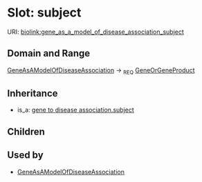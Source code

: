 # Slot: subject




URI: [biolink:gene_as_a_model_of_disease_association_subject](https://w3id.org/biolink/vocab/gene_as_a_model_of_disease_association_subject)
## Domain and Range

[GeneAsAModelOfDiseaseAssociation](GeneAsAModelOfDiseaseAssociation.md) ->  <sub>REQ</sub> [GeneOrGeneProduct](GeneOrGeneProduct.md)
## Inheritance

 *  is_a: [gene to disease association.subject](gene_to_disease_association_subject.md)
## Children

## Used by

 * [GeneAsAModelOfDiseaseAssociation](GeneAsAModelOfDiseaseAssociation.md)
